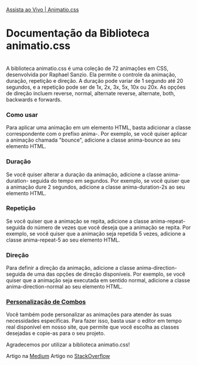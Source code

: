 </br>
<a href="https://sanzioraphael.github.io/Animatio.css/">Assista ao Vivo | Animatio.css</a>
</br>
<h1>Documentação da Biblioteca animatio.css</h1></br>
A biblioteca animatio.css é uma coleção de 72 animações em CSS, desenvolvida por Raphael Sanzio. Ela permite o controle da animação, duração, repetição e direção. A duração pode variar de 1 segundo até 20 segundos, e a repetição pode ser de 1x, 2x, 3x, 5x, 10x ou 20x. As opções de direção incluem reverse, normal, alternate reverse, alternate, both, backwards e forwards.

<h3>Como usar</h3>
Para aplicar uma animação em um elemento HTML, basta adicionar a classe correspondente com o prefixo anima-. Por exemplo, se você quiser aplicar a animação chamada "bounce", adicione a classe anima-bounce ao seu elemento HTML.

<h3>Duração</h3>
Se você quiser alterar a duração da animação, adicione a classe anima-duration- seguida do tempo em segundos. Por exemplo, se você quiser que a animação dure 2 segundos, adicione a classe anima-duration-2s ao seu elemento HTML.

<h3>Repetição</h3>
Se você quiser que a animação se repita, adicione a classe anima-repeat- seguida do número de vezes que você deseja que a animação se repita. Por exemplo, se você quiser que a animação seja repetida 5 vezes, adicione a classe anima-repeat-5 ao seu elemento HTML.

<h3>Direção</h3>
Para definir a direção da animação, adicione a classe anima-direction- seguida de uma das opções de direção disponíveis. Por exemplo, se você quiser que a animação seja executada em sentido normal, adicione a classe anima-direction-normal ao seu elemento HTML.

<h3><a href="https://sanzioraphael.github.io/Animatio.css/">Personalização de Combos</a></h3>
Você também pode personalizar as animações para atender às suas necessidades específicas. Para fazer isso, basta usar o editor em tempo real disponível em nosso site, que permite que você escolha as classes desejadas e copie-as para o seu projeto.

Agradecemos por utilizar a biblioteca animatio.css!

Artigo na <a href="https://medium.com/@sanzio.raphael/vamos-falar-sobre-anima%C3%A7%C3%B5es-em-css-com-animatio-css-1e0499a80c4c">Medium</a>
Artigo no <a href="">StackOverflow</a>
